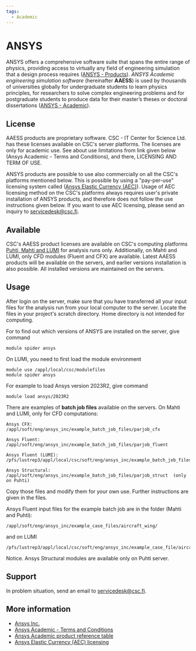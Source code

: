 ```yaml
---
tags:
  - Academic
---
```


# ANSYS
ANSYS offers a comprehensive software suite that spans the entire range of physics, providing access to virtually any field of engineering simulation that a design process requires ([ANSYS - Products](https://www.ansys.com/products)). *ANSYS Academic engineering simulation software*  (hereinafter **AAESS**) is used by thousands of universities globally for undergraduate students to learn physics principles, for researchers to solve complex engineering problems and for postgraduate students to produce data for their master’s theses or doctoral dissertations ([ANSYS - Academic](https://www.ansys.com/academic)).

## License

AAESS products are proprietary software. CSC - IT Center for Science Ltd. has these licenses available on CSC's server platforms. The licenses are only for academic use. See about use limitations from link given below (Ansys Academic - Terms and Conditions), and there, LICENSING AND TERM OF USE.

ANSYS products are possible to use also commercially on all the CSC's platforms mentioned below.  This is possible by using a "pay-per-use" licensing system called ([Ansys Elastic Currency (AEC)](https://www.ansys.com/it-solutions/licensing)).  Usage of AEC licensing method on the CSC's platforms always requires user's private installation of ANSYS products, and therefore does not follow the use instructions given below.  If you want to use AEC licensing, please send an inquiry to servicedesk@csc.fi.

## Available

CSC's AAESS product licenses are available on CSC's computing platforms [Puhti, Mahti and LUMI](../computing/available-systems.md) for analysis runs only. Additionally, on Mahti and LUMI, only CFD modules (Fluent and CFX) are available.  Latest AAESS products will be available on the servers, and earlier versions installation is also possible.  All installed versions are maintained on the servers.  

## Usage

After login on the server, make sure that you have transferred all your input files for the analysis run from your local computer to the server.  Locate the files in your project's scratch directory.  Home directory is not intended for computing.

For to find out which versions of ANSYS are installed on the server, give command

    module spider ansys

On LUMI, you need to first load the module environment

    module use /appl/local/csc/modulefiles
    module spider ansys

For example to load Ansys version 2023R2, give command

    module load ansys/2023R2

There are examples of **batch job files** available on the servers.  On Mahti and LUMI, only for CFD computations:

    Ansys CFX:        /appl/soft/eng/ansys_inc/example_batch_job_files/parjob_cfx

    Ansys Fluent:     /appl/soft/eng/ansys_inc/example_batch_job_files/parjob_fluent

    Ansys Fluent (LUMI): /pfs/lustrep3/appl/local/csc/soft/eng/ansys_inc/example_batch_job_files/parjob_fluent

    Ansys Structural: /appl/soft/eng/ansys_inc/example_batch_job_files/parjob_struct  (only on Puhti)

Copy those files and modify them for your own use. Further instructions are given in the files.

Ansys Fluent input files for the example batch job are in the folder (Mahti and Puhti):
 
    /appl/soft/eng/ansys_inc/example_case_files/aircraft_wing/

and on LUMI

    /pfs/lustrep3/appl/local/csc/soft/eng/ansys_inc/example_case_file/aircraft_wing/
    
Notice.  Ansys Structural modules are available only on Puhti server.

## Support

In problem situation, send an email to servicedesk@csc.fi.

## More information

* [Ansys Inc.](https://www.ansys.com/)
* [Ansys Academic - Terms and Conditions](https://www.ansys.com/academic/terms-and-conditions)
* [Ansys Academic product reference table](https://www.ansys.com/content/dam/product/academic/academic-product-reference-table-2021-r1.pdf)
* [Ansys Elastic Currency (AEC) licensing](https://www.ansys.com/it-solutions/licensing)


